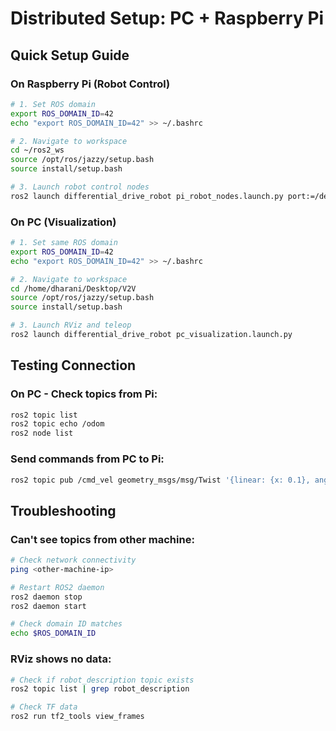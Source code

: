 # Distributed Setup: PC + Raspberry Pi

## Quick Setup Guide

### On Raspberry Pi (Robot Control)

```bash
# 1. Set ROS domain
export ROS_DOMAIN_ID=42
echo "export ROS_DOMAIN_ID=42" >> ~/.bashrc

# 2. Navigate to workspace
cd ~/ros2_ws
source /opt/ros/jazzy/setup.bash
source install/setup.bash

# 3. Launch robot control nodes
ros2 launch differential_drive_robot pi_robot_nodes.launch.py port:=/dev/ttyUSB0
```

### On PC (Visualization)

```bash
# 1. Set same ROS domain
export ROS_DOMAIN_ID=42
echo "export ROS_DOMAIN_ID=42" >> ~/.bashrc

# 2. Navigate to workspace
cd /home/dharani/Desktop/V2V
source /opt/ros/jazzy/setup.bash
source install/setup.bash

# 3. Launch RViz and teleop
ros2 launch differential_drive_robot pc_visualization.launch.py
```

## Testing Connection

### On PC - Check topics from Pi:
```bash
ros2 topic list
ros2 topic echo /odom
ros2 node list
```

### Send commands from PC to Pi:
```bash
ros2 topic pub /cmd_vel geometry_msgs/msg/Twist '{linear: {x: 0.1}, angular: {z: 0.0}}'
```

## Troubleshooting

### Can't see topics from other machine:
```bash
# Check network connectivity
ping <other-machine-ip>

# Restart ROS2 daemon
ros2 daemon stop
ros2 daemon start

# Check domain ID matches
echo $ROS_DOMAIN_ID
```

### RViz shows no data:
```bash
# Check if robot_description topic exists
ros2 topic list | grep robot_description

# Check TF data
ros2 run tf2_tools view_frames
```
